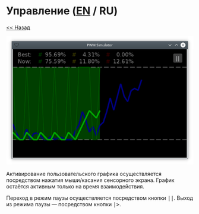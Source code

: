 # Управление ([EN](controls.md) / RU)

[<< Назад](README_ru.md)

![](screenshot.png)

Активирование пользовательского графика осуществляется посредством нажатия мыши/касания сенсорного экрана. График остаётся активным только на время взаимодействия.

Переход в режим паузы осуществляется посредством кнопки <kbd>||</kbd>. Выход из режима паузы — посредством кнопки <kbd>|></kbd>.

